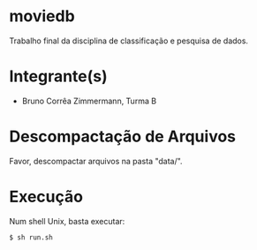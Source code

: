 # moviedb

Trabalho final da disciplina de classificação e pesquisa de dados.

# Integrante(s)

- Bruno Corrêa Zimmermann, Turma B

# Descompactação de Arquivos

Favor, descompactar arquivos na pasta "data/".

# Execução

Num shell Unix, basta executar:
```
$ sh run.sh
```
